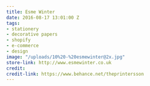 ```yaml
---
title: Esme Winter
date: 2016-08-17 13:01:00 Z
tags:
- stationery
- decorative papers
- shopify
- e-commerce
- design
image: "/uploads/10%20-%20esmewinter@2x.jpg"
store-link: http://www.esmewinter.co.uk
credit: 
credit-link: https://www.behance.net/theprintersson
---
```


